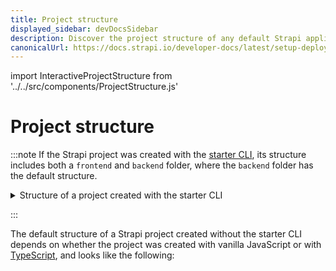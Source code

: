 ```yaml
---
title: Project structure
displayed_sidebar: devDocsSidebar
description: Discover the project structure of any default Strapi application.
canonicalUrl: https://docs.strapi.io/developer-docs/latest/setup-deployment-guides/file-structure.html
---
```


import InteractiveProjectStructure from '../../src/components/ProjectStructure.js'


# Project structure

:::note
If the Strapi project was created with the [starter CLI](https://strapi.io/blog/announcing-the-strapi-starter-cli), its structure includes both a `frontend` and `backend` folder, where the `backend` folder has the default structure.

<details>
<summary> Structure of a project created with the starter CLI</summary>

```sh
my-project
├─── frontend # starter folder
├─── backend  # template folder, has the default structure of a project
└─── node_modules
```

</details>

:::

The default structure of a Strapi project created without the starter CLI depends on whether the project was created with vanilla JavaScript or with [TypeScript](/dev-docs/typescript), and looks like the following:

<InteractiveProjectStructure />


